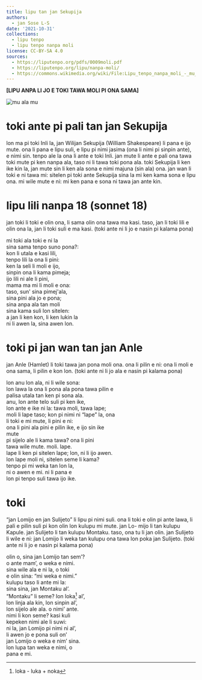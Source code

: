 ```yaml
---
title: lipu tan jan Sekupija
authors:
  - jan Sose L-S
date: '2021-10-31'
collections:
  - lipu tenpo
  - lipu tenpo nanpa moli
license: CC-BY-SA 4.0
sources:
  - https://liputenpo.org/pdfs/0009moli.pdf
  - https://liputenpo.org/lipu/nanpa-moli/
  - https://commons.wikimedia.org/wiki/File:Lipu_tenpo_nanpa_moli_-_mu_ala_mu.png
---
```


**[LIPU ANPA LI JO E TOKI TAWA MOLI PI ONA SAMA]**

![mu ala mu](https://upload.wikimedia.org/wikipedia/commons/f/f5/Lipu_tenpo_nanpa_moli_-_mu_ala_mu.png)

# toki ante pi pali tan jan Sekupija

lon ma pi toki Inli la, jan Wilijan Sekupija (William Shakespeare) li pana e ijo mute. ona li pana e lipu suli, e lipu pi nimi jasima (ona li nimi pi sinpin ante), e nimi sin. tenpo ale la ona li ante e toki Inli. jan mute li ante e pali ona tawa toki mute pi ken nanpa ala, taso ni li tawa toki pona ala. toki Sekupija li ken ike kin la, jan mute sin li ken ala sona e nimi majuna (sin ala) ona. jan wan li toki e ni tawa mi: sitelen pi toki ante Sekupija sina la mi ken kama sona e lipu ona. mi wile mute e ni: mi ken pana e sona ni tawa jan ante kin.

# lipu lili nanpa 18 (sonnet 18)

jan toki li toki e olin ona, li sama olin ona tawa ma kasi. taso, jan li toki lili e olin ona la, jan li toki suli e ma kasi. (toki ante ni li jo e nasin pi kalama pona)

mi toki ala toki e ni la  
sina sama tenpo suno pona?:  
kon li utala e kasi lili,  
tenpo lili la ona li pini:  
ken la seli li moli e ijo,  
sinpin ona li kama pimeja;  
ijo lili ni ale li pini,  
mama ma mi li moli e ona:  
taso, sun' sina pimej'ala,  
sina pini ala jo e pona;  
sina anpa ala tan moli  
sina kama suli lon sitelen:  
a jan li ken kon, li ken lukin la  
ni li awen la, sina awen lon.

# toki pi jan wan tan jan Anle

jan Anle (Hamlet) li toki tawa jan pona moli ona. ona li pilin e ni: ona li moli e ona sama, li pilin e kon lon. (toki ante ni li jo ala e nasin pi kalama pona)

lon anu lon ala, ni li wile sona:  
lon lawa la ona li pona ala pona tawa pilin e  
palisa utala tan ken pi sona ala.  
anu, lon ante telo suli pi ken ike,  
lon ante e ike ni la: tawa moli, tawa lape;  
moli li lape taso; kon pi nimi ni “lape” la, ona  
li toki e mi mute, li pini e ni:  
ona li pini ala pini e pilin ike, e ijo sin ike  
mute  
pi sijelo ale li kama tawa? ona li pini  
tawa wile mute. moli. lape.  
lape li ken pi sitelen lape; lon, ni li ijo awen.  
lon lape moli ni, sitelen seme li kama?  
tenpo pi mi weka tan lon la,  
ni o awen e mi. ni li pana e  
lon pi tenpo suli tawa ijo ike.

# toki

“jan Lomijo en jan Sulijeto” li lipu pi nimi suli. ona li toki e olin pi ante lawa, li pali e pilin suli pi kon olin lon kulupu mi mute. jan Lo- mijo li tan kulupu Kapule. jan Sulijeto li tan kulupu Montaku. taso, ona tu li jan olin. jan Sulijeto li wile e ni: jan Lomijo li weka tan kulupu ona tawa lon poka jan Sulijeto. (toki ante ni li jo e nasin pi kalama pona)

olin o, sina jan Lomijo tan sem’?  
o ante mam’, o weka e nimi.  
sina wile ala e ni la, o toki  
e olin sina: “mi weka e nimi.”  
kulupu taso li ante mi la:  
sina sina, jan Montaku al’.  
“Montaku” li seme? lon loka[^1] al’,  
lon linja ala kin, lon sinpin al’,  
lon sijelo ale ala. o nimi’ ante.  
nimi li kon seme? kasi kuli  
kepeken nimi ale li suwi:  
ni la, jan Lomijo pi nimi ni al’,  
li awen jo e pona suli on’  
jan Lomijo o weka e nim’ sina.  
lon lupa tan weka e nimi, o  
pana e mi.

[^1]: loka - luka + noka